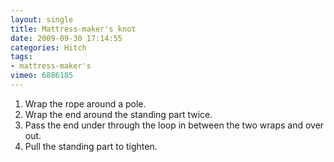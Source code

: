 ```yaml
---
layout: single
title: Mattress-maker's knot
date: 2009-09-30 17:14:55
categories: Hitch
tags:
- mattress-maker's
vimeo: 6886185
---
```


1. Wrap the rope around a pole.
1. Wrap the end around the standing part twice.
1. Pass the end under through the loop in between the two wraps and over out.
1. Pull the standing part to tighten.

